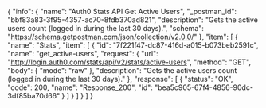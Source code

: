 {
  "info": {
    "name": "Auth0 Stats API Get Active Users",
    "_postman_id": "bbf83a83-3f95-4357-ac70-8fdb370ad821",
    "description": "Gets the active users count (logged in during the last 30 days).",
    "schema": "https://schema.getpostman.com/json/collection/v2.0.0/"
  },
  "item": [
    {
      "name": "Stats",
      "item": [
        {
          "id": "7f221f47-dc87-416d-a015-b073beb2591c",
          "name": "get_active-users",
          "request": {
            "url": "http://login.auth0.com/stats/api/v2/stats/active-users",
            "method": "GET",
            "body": {
              "mode": "raw"
            },
            "description": "Gets the active users count (logged in during the last 30 days)."
          },
          "response": [
            {
              "status": "OK",
              "code": 200,
              "name": "Response_200",
              "id": "bea5c905-67f4-4856-90dc-3df85ba70d66"
            }
          ]
        }
      ]
    }
  ]
}
